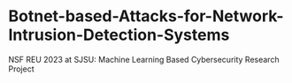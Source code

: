 # Botnet-based-Attacks-for-Network-Intrusion-Detection-Systems
NSF REU 2023 at SJSU: Machine Learning Based Cybersecurity Research Project
